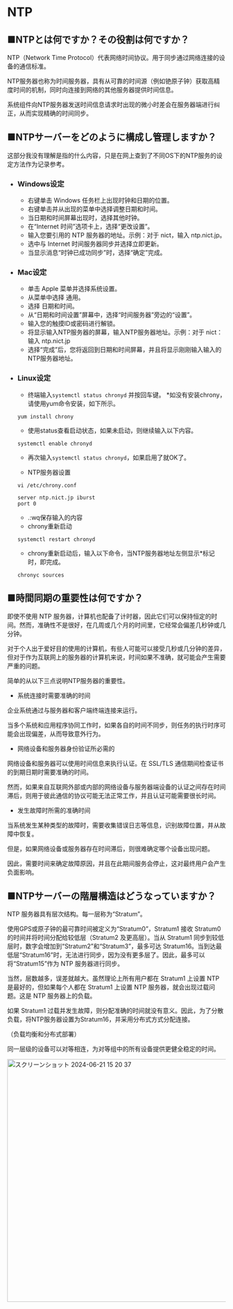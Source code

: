 # NTP 

## ■NTPとは何ですか？その役割は何ですか？

NTP（Network Time Protocol）代表网络时间协议。用于同步通过网络连接的设备的通信标准。

NTP服务器也称为时间服务器，具有从可靠的时间源（例如铯原子钟）获取高精度时间的机制，同时向连接到网络的其他服务器提供时间信息。

系统组件向NTP服务器发送时间信息请求时出现的微小时差会在服务器端进行纠正，从而实现精确的时间同步。


## ■NTPサーバーをどのように構成し管理しますか？

这部分我没有理解是指的什么内容，只是在网上查到了不同OS下的NTP服务的设定方法作为记录参考。

- ### Windows设定

  - 右键单击 Windows 任务栏上出现时钟和日期的位置。
  - 右键单击并从出现的菜单中选择调整日期和时间。
  - 当日期和时间屏幕出现时，选择其他时钟。
  - 在“Internet 时间”选项卡上，选择“更改设置”。
  - 输入您要引用的 NTP 服务器的地址。示例：对于 nict，输入 ntp.nict.jp。
  - 选中与 Internet 时间服务器同步并选择立即更新。
  - 当显示消息“时钟已成功同步”时，选择“确定”完成。
 
- ### Mac设定

  - 单击 Apple 菜单并选择系统设置。
  - 从菜单中选择 通用。
  - 选择 日期和时间。
  - 从“日期和时间设置”屏幕中，选择“时间服务器”旁边的“设置”。
  - 输入您的触摸ID或密码进行解锁。
  - 将显示输入NTP服务器的屏幕，输入NTP服务器地址。示例：对于 nict：输入 ntp.nict.jp
  - 选择“完成”后，您将返回到日期和时间屏幕，并且将显示刚刚输入输入的NTP服务器地址。
 
- ### Linux设定

  - 终端输入```systemctl status chronyd``` 并按回车键。
  *如没有安装chrony，请使用yum命令安装，如下所示。
  ```
  yum install chrony
  ```

  - 使用status查看启动状态，如果未启动，则继续输入以下内容。
  ```
  systemctl enable chronyd
  ```

  - 再次输入```systemctl status chronyd```，如果启用了就OK了。
  
  - NTP服务器设置
  ```
  vi /etc/chrony.conf
  ```
  
  ```
  server ntp.nict.jp iburst
  port 0
  ```
  - .:wq保存输入的内容
  - chrony重新启动
  ```
  systemctl restart chronyd
  ```
  
  - chrony重新启动后，输入以下命令，当NTP服务器地址左侧显示*标记时，即完成。
  ```
  chronyc sources
  ```


## ■時間同期の重要性は何ですか？

即使不使用 NTP 服务器，计算机也配备了计时器，因此它们可以保持恒定的时间。然而，准确性不是很好，在几周或几个月的时间里，它经常会偏差几秒钟或几分钟。

对于个人出于爱好目的使用的计算机，有些人可能可以接受几秒或几分钟的差异，但对于作为互联网上的服务器的计算机来说，时间如果不准确，就可能会产生需要严重的问题。

简单的从以下三点说明NTP服务器的重要性。

- 系统连接时需要准确的时间

  
企业系统通过与服务器和客户端终端连接来运行。

当多个系统和应用程序协同工作时，如果各自的时间不同步，则任务的执行时序可能会出现偏差，从而导致意外行为。

- 网络设备和服务器身份验证所必需的

网络设备和服务器可以使用时间信息来执行认证。在 SSL/TLS 通信期间检查证书的到期日期时需要准确的时间。

然而，如果来自互联网外部或内部的网络设备与服务器端设备的认证之间存在时间滞后，则用于彼此通信的协议可能无法正常工作，并且认证可能需要很长时间。

- 发生故障时所需的准确时间

当系统发生某种类型的故障时，需要收集错误日志等信息，识别故障位置，并从故障中恢复。

但是，如果网络设备或服务器存在时间滞后，则很难确定哪个设备出现问题。

因此，需要时间来确定故障原因，并且在此期间服务会停止，这对最终用户会产生负面影响。


## ■NTPサーバーの階層構造はどうなっていますか？

NTP 服务器具有层次结构。每一层称为“Stratum”。

使用GPS或原子钟的最可靠时间被定义为“Stratum0”，Stratum1 接收 Stratum0 的时间并将时间分配给较低层（Stratum2 及更高层）。当从 Stratum1 同步到较低层时，数字会增加到“Stratum2”和“Stratum3”，最多可达 Stratum16。当到达最低层“Stratum16”时，无法进行同步，因为没有更多层了。因此，最多可以将“Stratum15”作为 NTP 服务器进行同步。

当然，层数越多，误差就越大。虽然理论上所有用户都在 Stratum1 上设置 NTP 是最好的，但如果每个人都在 Stratum1 上设置 NTP 服务器，就会出现过载问题。这是 NTP 服务器上的负载。

如果 Stratum1 过载并发生故障，则分配准确的时间就没有意义。因此，为了分散负载，将NTP服务器设置为Stratum16，并采用分布式方式分配连接。

（负载均衡和分布式部署）

同一层级的设备可以对等相连，为对等组中的所有设备提供更健全稳定的时间。

<img width="558" alt="スクリーンショット 2024-06-21 15 20 37" src="https://github.com/chaseDeil/LearningMemo/assets/16752412/6a3b3235-723b-44c5-8ac5-4b22a7966b8c">

